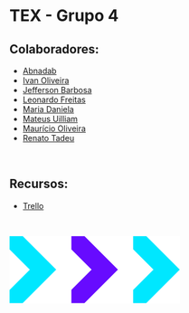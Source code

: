 # TEX - Grupo 4

## Colaboradores:

- [Abnadab]()
- [Ivan Oliveira]()
- [Jefferson Barbosa]()
- [Leonardo Freitas]()
- [Maria Daniela]()
- [Mateus Uilliam]()
- [Maurício Oliveira]()
- [Renato Tadeu](https://github.com/rtof83)

&nbsp;

## Recursos:

- [Trello](https://trello.com/b/XFXaGUjH/projeto-hotel-grupo-4)

&nbsp;

![](/assets/logo.png)
